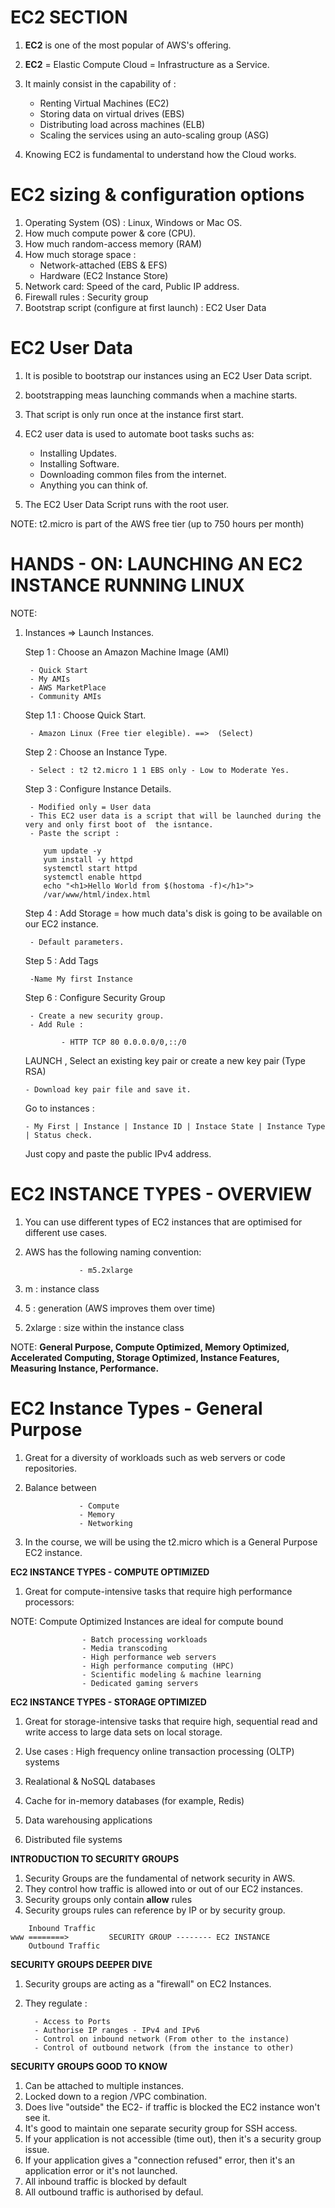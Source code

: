 # **EC2 SECTION**

1. **EC2** is one of the most popular of AWS's offering.
2. **EC2** = Elastic Compute Cloud = Infrastructure as a Service.
3. It mainly consist in the capability of :

   - Renting Virtual Machines (EC2)
   - Storing data on virtual drives (EBS)
   - Distributing load across machines (ELB)
   - Scaling the services using an auto-scaling group (ASG)

4. Knowing EC2 is fundamental to understand how the Cloud works.

# **EC2 sizing & configuration options**

1. Operating System (OS) : Linux, Windows or Mac OS.
2. How much compute power & core (CPU).
3. How much random-access memory (RAM)
4. How much storage space :
   - Network-attached (EBS & EFS)
   - Hardware (EC2 Instance Store)
5. Network card: Speed of the card, Public IP address.
6. Firewall rules : Security group
7. Bootstrap script (configure at first launch) : EC2 User Data

# **EC2 User Data**

1. It is posible to bootstrap our instances using an EC2 User Data script.
2. bootstrapping meas launching commands when a machine starts.
3. That script is only run once at the instance first start.
4. EC2 user data is used to automate boot tasks suchs as:

   - Installing Updates.
   - Installing Software.
   - Downloading common files from the internet.
   - Anything you can think of.

5. The EC2 User Data Script runs with the root user.

NOTE: t2.micro is part of the AWS free tier (up to 750 hours per month)

# **HANDS - ON: LAUNCHING AN EC2 INSTANCE RUNNING LINUX**

NOTE:

1.  Instances => Launch Instances.

    Step 1 : Choose an Amazon Machine Image (AMI)

         - Quick Start
         - My AMIs
         - AWS MarketPlace
         - Community AMIs

    Step 1.1 : Choose Quick Start.

         - Amazon Linux (Free tier elegible). ==>  (Select)

    Step 2 : Choose an Instance Type.

         - Select : t2 t2.micro 1 1 EBS only - Low to Moderate Yes.

    Step 3 : Configure Instance Details.

         - Modified only = User data
         - This EC2 user data is a script that will be launched during the very and only first boot of  the isntance.
         - Paste the script :

            yum update -y
            yum install -y httpd
            systemctl start httpd
            systemctl enable httpd
            echo "<h1>Hello World from $(hostoma -f)</h1>">
            /var/www/html/index.html

    Step 4 : Add Storage = how much data's disk is going to be available on our EC2 instance.

         - Default parameters.

    Step 5 : Add Tags

         -Name My first Instance

    Step 6 : Configure Security Group

         - Create a new security group.
         - Add Rule :

                - HTTP TCP 80 0.0.0.0/0,::/0

    LAUNCH , Select an existing key pair or create a new key pair (Type RSA)

        - Download key pair file and save it.

    Go to instances :

        - My First | Instance | Instance ID | Instace State | Instance Type | Status check.

    Just copy and paste the public IPv4 address.

# **EC2 INSTANCE TYPES - OVERVIEW**

1.  You can use different types of EC2 instances that are optimised for different use cases.
2.  AWS has the following naming convention:

                    - m5.2xlarge

3.  m : instance class
4.  5 : generation (AWS improves them over time)
5.  2xlarge : size within the instance class

NOTE: **General Purpose, Compute Optimized, Memory Optimized, Accelerated Computing, Storage Optimized, Instance Features, Measuring Instance, Performance.**

# **EC2 Instance Types - General Purpose**

1.  Great for a diversity of workloads such as web servers or code repositories.
2.  Balance between

                    - Compute
                    - Memory
                    - Networking

3.  In the course, we will be using the t2.micro which is a General Purpose EC2 instance.

**EC2 INSTANCE TYPES - COMPUTE OPTIMIZED**

1.  Great for compute-intensive tasks that require high performance processors:

NOTE: Compute Optimized Instances are ideal for compute bound

                    - Batch processing workloads
                    - Media transcoding
                    - High performance web servers
                    - High performance computing (HPC)
                    - Scientific modeling & machine learning
                    - Dedicated gaming servers

**EC2 INSTANCE TYPES - STORAGE OPTIMIZED**

1. Great for storage-intensive tasks that require high, sequential read and write access to large data sets on local storage.

2. Use cases : High frequency online transaction processing (OLTP) systems
3. Realational & NoSQL databases
4. Cache for in-memory databases (for example, Redis)
5. Data warehousing applications
6. Distributed file systems

**INTRODUCTION TO SECURITY GROUPS**

1. Security Groups are the fundamental of network security in AWS.
2. They control how traffic is allowed into or out of our EC2 instances.
3. Security groups only contain **allow** rules
4. Security groups rules can reference by IP or by security group.

```
    Inbound Traffic
www ========>         SECURITY GROUP -------- EC2 INSTANCE
    Outbound Traffic
```

**SECURITY GROUPS DEEPER DIVE**

1.  Security groups are acting as a "firewall" on EC2 Instances.
2.  They regulate :

          - Access to Ports
          - Authorise IP ranges - IPv4 and IPv6
          - Control on inbound network (From other to the instance)
          - Control of outbound network (from the instance to other)

**SECURITY GROUPS GOOD TO KNOW**

1. Can be attached to multiple instances.
2. Locked down to a region /VPC combination.
3. Does live "outside" the EC2- if traffic is blocked the EC2 instance won't see it.
4. It's good to maintain one separate security group for SSH access.
5. If your application is not accessible (time out), then it's a security group issue.
6. If your application gives a "connection refused" error, then it's an application error or it's not launched.
7. All inbound traffic is blocked by default
8. All outbound traffic is authorised by defaul.
